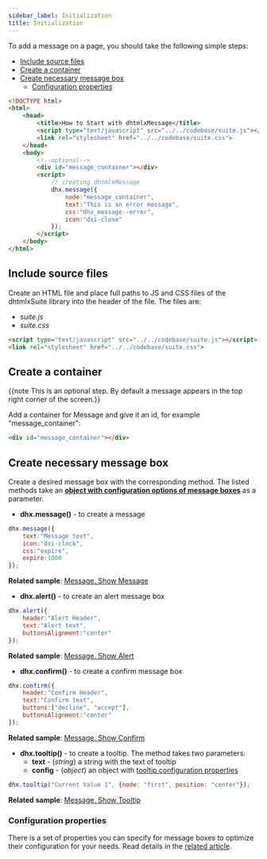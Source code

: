 ```yaml
---
sidebar_label: Initialization
title: Initialization
---          
```


To add a message on a page, you should take the following simple steps:

- [Include source files](#include-source-files)
- [Create a container](#create-a-container)
- [Create necessary message box](#create-necessary-message-box)
  - [Configuration properties](#configuration-properties)

~~~html
<!DOCTYPE html>
<html>
    <head>
        <title>How to Start with dhtmlxMessage</title>         
        <script type="text/javascript" src="../../codebase/suite.js"></script>
        <link rel="stylesheet" href="../../codebase/suite.css">
    </head>
    <body>
    	<!--optional-->
        <div id="message_container"></div>
        <script>
            // creating dhtmlxMessage 
            dhx.message({
				node:"message_container",
                text:"This is an error message",
                css:"dhx_message--error",
                icon:"dxi-close"
			});
        </script>
    </body>
</html>
~~~

## Include source files

Create an HTML file and place full paths to JS and CSS files of the dhtmlxSuite library into the header of the file. The files are:

- *suite.js*
- *suite.css*

~~~html
<script type="text/javascript" src="../../codebase/suite.js"></script>
<link rel="stylesheet" href="../../codebase/suite.css">
~~~

## Create a container

{{note This is an optional step. By default a message appears in the top right corner of the screen.}}

Add a container for Message and give it an id, for example "message_container":

~~~html title="index.html"
<div id="message_container"></div>
~~~

## Create necessary message box

Create a desired message box with the corresponding method. The listed methods take an [**object with configuration options of message boxes**](message/configuration.md) as a parameter.

- **dhx.message()** - to create a message

~~~js
dhx.message({
	text:"Message text", 
    icon:"dxi-clock", 
    css:"expire", 
    expire:1000
});
~~~

**Related sample**: [Message. Show Message](https://snippet.dhtmlx.com/rsxdlicg)

- **dhx.alert()** - to create an alert message box

~~~js
dhx.alert({
	header:"Alert Header",
    text:"Alert text",
    buttonsAlignment:"center"
});
~~~

**Related sample**: [Message. Show Alert](https://snippet.dhtmlx.com/m4xka888)

- **dhx.confirm()** - to create a confirm message box 

~~~js
dhx.confirm({
	header:"Confirm Header",
    text:"Confirm text",
    buttons:["decline", "accept"],
    buttonsAlignment:"center"
});
~~~

**Related sample**: [Message. Show Confirm](https://snippet.dhtmlx.com/iss7twe6)

- **dhx.tooltip()** - to create a tooltip. The method takes two parameters:
    - **text** - (*string*) a string with the text of tooltip
    - **config** - (*object*) an object with [tooltip configuration properties](message/configuration.md#tooltip)
        
~~~js
dhx.tooltip("Current Value 1", {node: "first", position: "center"});
~~~

**Related sample**: [Message. Show Tooltip](https://snippet.dhtmlx.com/c6jm8if6)

### Configuration properties

There is a set of properties you can specify for message boxes to optimize their configuration for your needs. Read details in the [related article](message/configuration.md).
